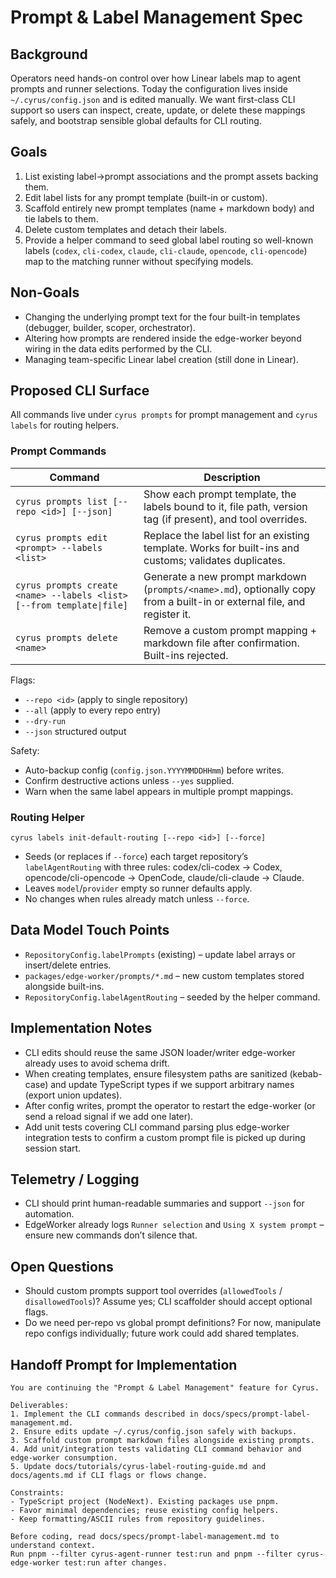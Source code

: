 # Prompt & Label Management Spec

## Background

Operators need hands-on control over how Linear labels map to agent prompts and
runner selections. Today the configuration lives inside `~/.cyrus/config.json`
and is edited manually. We want first-class CLI support so users can inspect,
create, update, or delete these mappings safely, and bootstrap sensible global
defaults for CLI routing.

## Goals

1. List existing label→prompt associations and the prompt assets backing them.
2. Edit label lists for any prompt template (built-in or custom).
3. Scaffold entirely new prompt templates (name + markdown body) and tie labels
   to them.
4. Delete custom templates and detach their labels.
5. Provide a helper command to seed global label routing so well-known labels
   (`codex`, `cli-codex`, `claude`, `cli-claude`, `opencode`, `cli-opencode`) map
   to the matching runner without specifying models.

## Non-Goals

- Changing the underlying prompt text for the four built-in templates (debugger,
  builder, scoper, orchestrator).
- Altering how prompts are rendered inside the edge-worker beyond wiring in the
  data edits performed by the CLI.
- Managing team-specific Linear label creation (still done in Linear).

## Proposed CLI Surface

All commands live under `cyrus prompts` for prompt management and `cyrus labels`
for routing helpers.

### Prompt Commands

| Command | Description |
| --- | --- |
| `cyrus prompts list [--repo <id>] [--json]` | Show each prompt template, the labels bound to it, file path, version tag (if present), and tool overrides. |
| `cyrus prompts edit <prompt> --labels <list>` | Replace the label list for an existing template. Works for built-ins and customs; validates duplicates. |
| `cyrus prompts create <name> --labels <list> [--from template\|file]` | Generate a new prompt markdown (`prompts/<name>.md`), optionally copy from a built-in or external file, and register it. |
| `cyrus prompts delete <name>` | Remove a custom prompt mapping + markdown file after confirmation. Built-ins rejected. |

Flags:
- `--repo <id>` (apply to single repository)
- `--all` (apply to every repo entry)
- `--dry-run`
- `--json` structured output

Safety:
- Auto-backup config (`config.json.YYYYMMDDHHmm`) before writes.
- Confirm destructive actions unless `--yes` supplied.
- Warn when the same label appears in multiple prompt mappings.

### Routing Helper

`cyrus labels init-default-routing [--repo <id>] [--force]`

- Seeds (or replaces if `--force`) each target repository’s `labelAgentRouting`
  with three rules: codex/cli-codex → Codex, opencode/cli-opencode → OpenCode,
  claude/cli-claude → Claude.
- Leaves `model`/`provider` empty so runner defaults apply.
- No changes when rules already match unless `--force`.

## Data Model Touch Points

- `RepositoryConfig.labelPrompts` (existing) – update label arrays or
  insert/delete entries.
- `packages/edge-worker/prompts/*.md` – new custom templates stored alongside
  built-ins.
- `RepositoryConfig.labelAgentRouting` – seeded by the helper command.

## Implementation Notes

- CLI edits should reuse the same JSON loader/writer edge-worker already uses to
  avoid schema drift.
- When creating templates, ensure filesystem paths are sanitized (kebab-case) and
  update TypeScript types if we support arbitrary names (export union updates).
- After config writes, prompt the operator to restart the edge-worker (or send a
  reload signal if we add one later).
- Add unit tests covering CLI command parsing plus edge-worker integration tests
  to confirm a custom prompt file is picked up during session start.

## Telemetry / Logging

- CLI should print human-readable summaries and support `--json` for automation.
- EdgeWorker already logs `Runner selection` and `Using X system prompt` – ensure
  new commands don’t silence that.

## Open Questions

- Should custom prompts support tool overrides (`allowedTools` /
  `disallowedTools`)? Assume yes; CLI scaffolder should accept optional flags.
- Do we need per-repo vs global prompt definitions? For now, manipulate repo
  configs individually; future work could add shared templates.

## Handoff Prompt for Implementation

```
You are continuing the "Prompt & Label Management" feature for Cyrus.

Deliverables:
1. Implement the CLI commands described in docs/specs/prompt-label-management.md.
2. Ensure edits update ~/.cyrus/config.json safely with backups.
3. Scaffold custom prompt markdown files alongside existing prompts.
4. Add unit/integration tests validating CLI command behavior and edge-worker consumption.
5. Update docs/tutorials/cyrus-label-routing-guide.md and docs/agents.md if CLI flags or flows change.

Constraints:
- TypeScript project (NodeNext). Existing packages use pnpm.
- Favor minimal dependencies; reuse existing config helpers.
- Keep formatting/ASCII rules from repository guidelines.

Before coding, read docs/specs/prompt-label-management.md to understand context.
Run pnpm --filter cyrus-agent-runner test:run and pnpm --filter cyrus-edge-worker test:run after changes.
```
